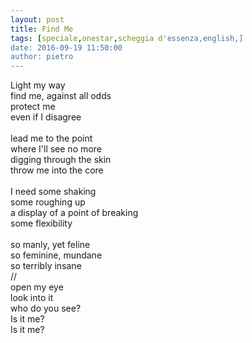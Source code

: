 ```yaml
---
layout: post
title: Find Me
tags: [speciale,onestar,scheggia d'essenza,english,]
date: 2016-09-19 11:50:00
author: pietro
---
```

Light my way<br/>find me, against all odds<br/>protect me<br/>even if I disagree<br/><br/>lead me to the point<br/>where I'll see no more<br/>digging through the skin<br/>throw me into the core<br/><br/>I need some shaking<br/>some roughing up<br/>a display of a point of breaking<br/>some flexibility<br/><br/>so manly, yet feline<br/>so feminine, mundane<br/>so terribly insane<br/>//<br/>open my eye<br/>look into it<br/>who do you see?<br/>Is it me?<br/>Is it me?
